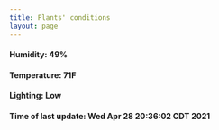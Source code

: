 ```yaml
---
title: Plants' conditions
layout: page
---
```



#### Humidity: 49%
#### Temperature: 71F
#### Lighting: Low
#### Time of last update: Wed Apr 28 20:36:02 CDT 2021

